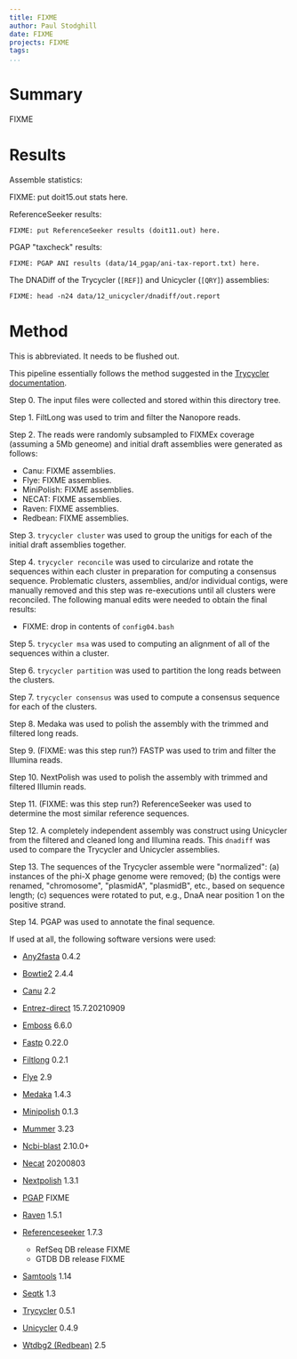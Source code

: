 ```yaml
---
title: FIXME
author: Paul Stodghill
date: FIXME
projects: FIXME
tags: 
...
```


# Summary

FIXME

# Results

Assemble statistics:

FIXME: put doit15.out stats here.

ReferenceSeeker results:

~~~
FIXME: put ReferenceSeeker results (doit11.out) here.
~~~

PGAP "taxcheck" results:

~~~
FIXME: PGAP ANI results (data/14_pgap/ani-tax-report.txt) here.
~~~

The DNADiff of the Trycycler (`[REF]`) and Unicycler (`[QRY]`)
assemblies:

~~~
FIXME: head -n24 data/12_unicycler/dnadiff/out.report
~~~

# Method

This is abbreviated. It needs to be flushed out.

This pipeline essentially follows the method suggested in the
[Trycycler documentation](https://github.com/rrwick/Trycycler/wiki).

Step 0. The input files were collected and stored within this directory
tree.

Step 1. FiltLong was used to trim and filter the
Nanopore reads.

Step 2. The reads were randomly subsampled to FIXMEx coverage (assuming
a 5Mb geneome) and initial draft assemblies were generated as follows:

- Canu: FIXME assemblies.
- Flye: FIXME assemblies.
- MiniPolish: FIXME assemblies.
- NECAT: FIXME assemblies.
- Raven: FIXME assemblies.
- Redbean: FIXME assemblies.

Step 3. `trycycler cluster` was used to group the unitigs for each of
the initial draft assemblies together.

Step 4. `trycycler reconcile` was used to circularize and rotate the
sequences within each cluster in preparation for computing a consensus
sequence. Problematic clusters, assemblies, and/or individual contigs,
were manually removed and this step was re-executions until all
clusters were reconciled. The following manual edits were needed to
obtain the final results:

- FIXME: drop in contents of `config04.bash`

Step 5. `trycycler msa` was used to computing an alignment of all of
the sequences within a cluster.

Step 6. `trycycler partition` was used to partition the long reads
between the clusters.

Step 7. `trycycler consensus` was used to compute a consensus sequence
for each of the clusters.

Step 8. Medaka was used to polish the assembly with the trimmed and
filtered long reads.

Step 9. (FIXME: was this step run?) FASTP was used to trim and filter
the Illumina reads.

Step 10. NextPolish was used to polish the assembly with trimmed and
filtered Illumin reads.

Step 11. (FIXME: was this step run?) ReferenceSeeker was used to
determine the most similar reference sequences.

Step 12. A completely independent assembly was construct using
Unicycler from the filtered and cleaned long and Illumina reads. This
`dnadiff` was used to compare the Trycycler and Unicycler assemblies.

Step 13. The sequences of the Trycycler assemble were "normalized":
(a) instances of the phi-X phage genome were removed; (b) the contigs
were renamed, "chromosome", "plasmidA", "plasmidB", etc., based on
sequence length; (c) sequences were rotated to put, e.g., DnaA near
position 1 on the positive strand.

Step 14. PGAP was used to annotate the final sequence.

If used at all, the following software versions were used:

- [Any2fasta](https://github.com/tseemann/any2fasta/) 0.4.2
- [Bowtie2](https://github.com/BenLangmead/bowtie2) 2.4.4
- [Canu](https://github.com/marbl/canu) 2.2
- [Entrez-direct](ftp://ftp.ncbi.nlm.nih.gov/entrez/entrezdirect/versions/) 15.7.20210909
- [Emboss](http://emboss.sourceforge.net) 6.6.0
- [Fastp](https://github.com/OpenGene/fastp) 0.22.0
- [Filtlong](https://github.com/rrwick/Filtlong) 0.2.1
- [Flye](https://github.com/fenderglass/Flye) 2.9
- [Medaka](https://github.com/nanoporetech/medaka) 1.4.3
- [Minipolish](https://github.com/rrwick/Minipolish) 0.1.3
- [Mummer](http://mummer.sourceforge.net/) 3.23
- [Ncbi-blast](https://blast.ncbi.nlm.nih.gov/) 2.10.0+
- [Necat](https://github.com/xiaochuanle/NECAT) 20200803
- [Nextpolish](https://github.com/Nextomics/NextPolish) 1.3.1
- [PGAP](https://github.com/ncbi/pgap) FIXME
- [Raven](https://github.com/lbcb-sci/raven/) 1.5.1
- [Referenceseeker](https://github.com/oschwengers/referenceseeker) 1.7.3

    + RefSeq DB release FIXME
    + GTDB DB release FIXME

- [Samtools](https://github.com/samtools/samtools) 1.14
- [Seqtk](https://github.com/lh3/seqtk) 1.3
- [Trycycler](https://github.com/rrwick/Trycycler) 0.5.1
- [Unicycler](https://github.com/rrwick/Unicycler) 0.4.9
- [Wtdbg2 (Redbean)](https://github.com/ruanjue/wtdbg2 (redbean)) 2.5

